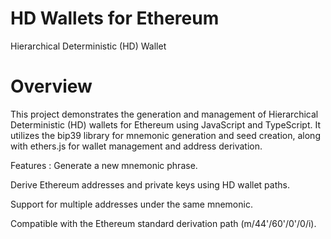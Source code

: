 # HD Wallets for Ethereum
Hierarchical Deterministic (HD) Wallet

# Overview

This project demonstrates the generation and management of Hierarchical Deterministic (HD) wallets for Ethereum using JavaScript and TypeScript. It utilizes the bip39 library for mnemonic generation and seed creation, along with ethers.js for wallet management and address derivation.

Features : 
Generate a new mnemonic phrase.

Derive Ethereum addresses and private keys using HD wallet paths.

Support for multiple addresses under the same mnemonic.

Compatible with the Ethereum standard derivation path (m/44'/60'/0'/0/i).

